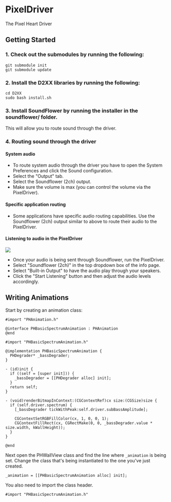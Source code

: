 PixelDriver
===========

The Pixel Heart Driver

Getting Started
---------------

### 1. Check out the submodules by running the following:

```
git submodule init
git submodule update
```

### 2. Install the D2XX libraries by running the following:

```
cd D2XX
sudo bash install.sh
```

### 3. Install SoundFlower by running the installer in the soundflower/ folder.

This will allow you to route sound through the driver.

### 4. Routing sound through the driver

#### System audio

- To route system audio through the driver you have to open the System Preferences and click the Sound
  configuration.
- Select the "Output" tab.
- Select the Soundflower (2ch) output.
- Make sure the volume is max (you can control the volume via the PixelDriver).

#### Specific application routing

- Some applications have specific audio routing capabilities. Use the Soundflower (2ch) output similar to
  above to route their audio to the PixelDriver.

#### Listening to audio in the PixelDriver

[![](https://raw.github.com/ThePixelHeart/PixelDriver/master/pixeldriverinfopanel.png)](https://raw.github.com/ThePixelHeart/PixelDriver/master/pixeldriverinfopanel.png)

- Once your audio is being sent through Soundflower, run the PixelDriver.
- Select "Soundflower (2ch)" in the top dropdown box of the info page.
- Select "Built-in Output" to have the audio play through your speakers.
- Click the "Start Listening" button and then adjust the audio levels accordingly.

Writing Animations
------------------

Start by creating an animation class:

```obj-c
#import "PHAnimation.h"

@interface PHBasicSpectrumAnimation : PHAnimation
@end
```

```obj-c
#import "PHBasicSpectrumAnimation.h"

@implementation PHBasicSpectrumAnimation {
  PHDegrader* _bassDegrader;
}

- (id)init {
  if ((self = [super init])) {
    _bassDegrader = [[PHDegrader alloc] init];
  }
  return self;
}

- (void)renderBitmapInContext:(CGContextRef)cx size:(CGSize)size {
  if (self.driver.spectrum) {
    [_bassDegrader tickWithPeak:self.driver.subBassAmplitude];

    CGContextSetRGBFillColor(cx, 1, 0, 0, 1);
    CGContextFillRect(cx, CGRectMake(0, 0, _bassDegrader.value * size.width, kWallHeight));
  }
}

@end
```

Next open the PHWallView class and find the line where `_animation` is being set. Change the class that's
being instantiated to the one you've just created.

```obj-c
_animation = [[PHBasicSpectrumAnimation alloc] init];
```

You also need to import the class header.

```obj-c
#import "PHBasicSpectrumAnimation.h"
````
